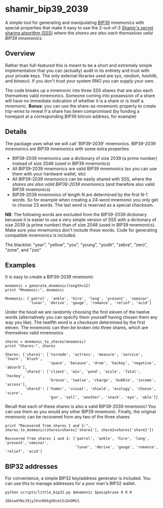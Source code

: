 # shamir_bip39_2039
A simple tool for generating and manipulating [BIP39](https://github.com/bitcoin/bips/blob/master/bip-0039.mediawiki) mnemonics with special properties that make it easy to use the 2-out-of-3 [Shamir's secret sharing algorithm (SSS)](https://en.wikipedia.org/wiki/Shamir%27s_Secret_Sharing) where the *shares are also each themselves valid BIP39 mnemonics*.

## Overview

Rather than full-featured this is meant to be a short and extremely simple implementation that you can (actually) audit in its entirety and trust with your private keys. The only external libraries used are *sys*, *random*, *hashlib*, and *binascii*. If you don't trust your system RNG you can supply your own.

The code breaks up a mnemonic into three SSS shares that are also each themselves valid mnemonics. Someone coming into possession of a share will have no immediate indication of whether it is a share or is itself a mnemonic. **Bonus**: you can use the share-as-mnemonic property to create trip-wires to reveal if a share has been compromised (by funding a honeypot at a corresponding BIP39 bitcoin address, for example) 

## Details

The package uses what we will call 'BIP39-2039' mnemonics. BIP39-2039 mnemonics are BIP39 mnemonics with some extra properties

- BIP39-2039 mnemonics use a dictionary of size 2039 (a prime number) instead of size 2048 (used in BIP39 mnemonics)
- All BIP39-2039 mnemonics are valid BIP39 mnemonics (so you can use them with your hardware wallet, etc)
- All BIP39-2039 mnemonics can be easily shared with SSS, where the *shares are also valid BIP39-2039 mnemonics* (and therefore also valid BIP39 mnemonics)
- BIP39-2039 mnemonics of length N are determined by the first N-1 words. So for example when creating a 24-word mnemonic you only get to choose 23 words. The last word is reserved as a special checksum.

**NB**: The following words are excluded from the BIP39-2039 dictionary because it is easier to use a very simple version of SSS with a dictionary of size 2039 (a prime number) than of size 2048 (used in BIP39 mnemonics). Make sure your mnemonics don't include these words. Code for generating compatible mnemonics is included.

The blacklist: "year", "yellow", "you", "young", "youth", "zebra", "zero", "zone", and "zoo"

## Examples

It is easy to create a BIP39-2039 mnemonic

```
mnemonic = generate_mnemonic(length=12)
print "Mnemonic:", mnemonic
```

```
Mnemonic: ['patrol', 'ankle', 'hire', 'long', 'present', 'seminar',
           'lunar', 'derive', 'gauge', 'romance', 'relief', 'acid']
```

Under the hood we are randomly choosing the first eleven of the twelve words (alternatively you can specify them yourself having chosen them any way you like). The twelfth word is a checksum determined by the first eleven. The mnemonic can then be broken into three shares, which are themselves valid mnemonics

```
shares = mnemonic_to_shares(mnemonic)
print "Shares:", shares
```

```
Shares: {'share1': ['tornado', 'actress', 'measure', 'service', 'learn', 'blush',
                    'space', 'because', 'drum', 'hockey', 'negative', 'absorb'],
         'share2': ['client', 'win', 'pond', 'aisle', 'fatal', 'hockey',
                    'bronze', 'twelve', 'charge', 'bubble', 'income', 'access'],
         'share3': ['humor', 'visual', 'shield', 'ecology', 'choose', 'scare',
                    'gun', 'sell', 'another', 'snack', 'eye', 'able']}
```

Recall that each of these shares is also a valid BIP39-2039 mnemonic! You can use them as you would any other BIP39 mnemonic. Finally, the original mnemonic can be recovered from any two of the three shares

```
print "Recovered from shares 1 and 2:", shares_to_mnemonic(share1=shares['share1'], share2=shares['share2'])
```

```
Recovered from shares 1 and 2: ['patrol', 'ankle', 'hire', 'long', 'present','seminar',
                                'lunar', 'derive', 'gauge', 'romance', 'relief', 'acid']
```

## BIP32 addresses

For convenience, a simple BIP32 key/address generator is included. You can use this to manage addresses for a poor man's BIP32 wallet.

```
python scripts/little_bip32.py $mnemonic $passphrase 0 0 0
```

```
1EbiwdYNzJ9jyJVsnEKkgV8cmi5iDvDMiS
```